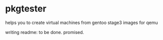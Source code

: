# pkgtester
helps you to create virtual machines from gentoo stage3 images for qemu

writing readme: to be done. promised.
